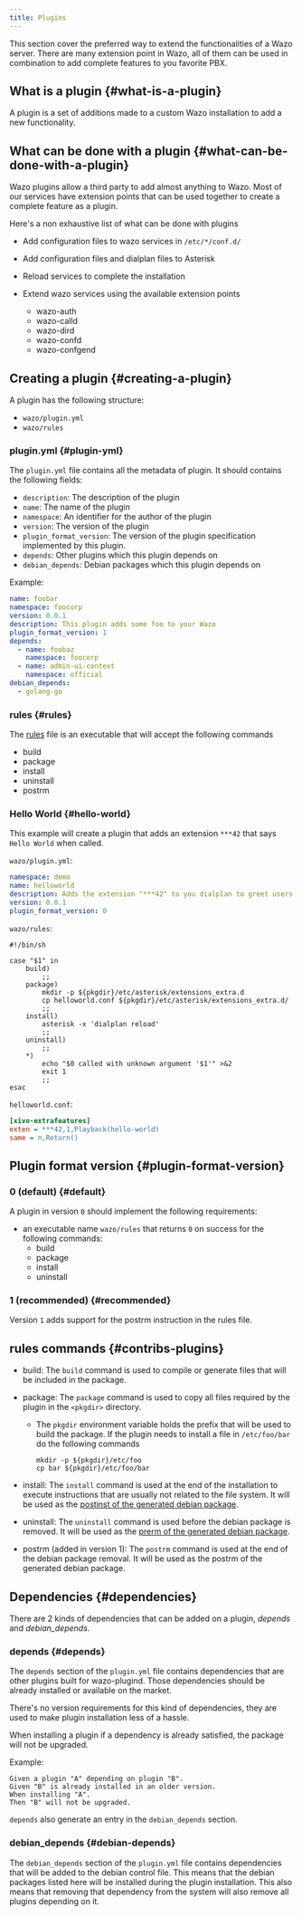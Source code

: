 ```yaml
---
title: Plugins
---
```


This section cover the preferred way to extend the functionalities of a Wazo server. There are many
extension point in Wazo, all of them can be used in combination to add complete features to you
favorite PBX.

## What is a plugin {#what-is-a-plugin}

A plugin is a set of additions made to a custom Wazo installation to add a new functionality.

## What can be done with a plugin {#what-can-be-done-with-a-plugin}

Wazo plugins allow a third party to add almost anything to Wazo. Most of our services have extension
points that can be used together to create a complete feature as a plugin.

Here's a non exhaustive list of what can be done with plugins

- Add configuration files to wazo services in `/etc/*/conf.d/`
- Add configuration files and dialplan files to Asterisk
- Reload services to complete the installation
- Extend wazo services using the available extension points

  - wazo-auth
  - wazo-calld
  - wazo-dird
  - wazo-confd
  - wazo-confgend

## Creating a plugin {#creating-a-plugin}

A plugin has the following structure:

- `wazo/plugin.yml`
- `wazo/rules`

### plugin.yml {#plugin-yml}

The `plugin.yml` file contains all the metadata of plugin. It should contains the following fields:

- `description`: The description of the plugin
- `name`: The name of the plugin
- `namespace`: An identifier for the author of the plugin
- `version`: The version of the plugin
- `plugin_format_version`: The version of the plugin specification implemented by this plugin.
- `depends`: Other plugins which this plugin depends on
- `debian_depends`: Debian packages which this plugin depends on

Example:

```yaml
name: foobar
namespace: foocorp
version: 0.0.1
description: This plugin adds some foo to your Wazo
plugin_format_version: 1
depends:
  - name: foobaz
    namespace: foocorp
  - name: admin-ui-context
    namespace: official
debian_depends:
  - golang-go
```

### rules {#rules}

The [rules](/uc-doc/contributors/plugins#contribs-plugins) file is an executable that will accept
the following commands

- build
- package
- install
- uninstall
- postrm

### Hello World {#hello-world}

This example will create a plugin that adds an extension `***42` that says `Hello World` when
called.

`wazo/plugin.yml`:

```yaml
namespace: demo
name: helloworld
description: Adds the extension "***42" to you dialplan to greet users
version: 0.0.1
plugin_format_version: 0
```

`wazo/rules`:

```shell
#!/bin/sh

case "$1" in
    build)
        ;;
    package)
        mkdir -p ${pkgdir}/etc/asterisk/extensions_extra.d
        cp helloworld.conf ${pkgdir}/etc/asterisk/extensions_extra.d/
        ;;
    install)
        asterisk -x 'dialplan reload'
        ;;
    uninstall)
        ;;
    *)
        echo "$0 called with unknown argument '$1'" >&2
        exit 1
        ;;
esac
```

`helloworld.conf`:

```ini
[xivo-extrafeatures]
exten = ***42,1,Playback(hello-world)
same = n,Return()
```

## Plugin format version {#plugin-format-version}

### 0 (default) {#default}

A plugin in version `0` should implement the following requirements:

- an executable name `wazo/rules` that returns `0` on success for the following commands:
  - build
  - package
  - install
  - uninstall

### 1 (recommended) {#recommended}

Version `1` adds support for the postrm instruction in the rules file.

## rules commands {#contribs-plugins}

- build: The `build` command is used to compile or generate files that will be included in the
  package.
- package: The `package` command is used to copy all files required by the plugin in the `<pkgdir>`
  directory.

  - The `pkgdir` environment variable holds the prefix that will be used to build the package. If
    the plugin needs to install a file in `/etc/foo/bar` do the following commands

    ```shell
    mkdir -p ${pkgdir}/etc/foo
    cp bar ${pkgdir}/etc/foo/bar
    ```

- install: The `install` command is used at the end of the installation to execute instructions that
  are usually not related to the file system. It will be used as the
  [postinst of the generated debian package](https://www.debian.org/doc/manuals/maint-guide/dother.en.html#maintscripts).
- uninstall: The `uninstall` command is used before the debian package is removed. It will be used
  as the
  [prerm of the generated debian package](https://www.debian.org/doc/manuals/maint-guide/dother.en.html#maintscripts).
- postrm (added in version 1): The `postrm` command is used at the end of the debian package
  removal. It will be used as the postrm of the generated debian package.

## Dependencies {#dependencies}

There are 2 kinds of dependencies that can be added on a plugin, _depends_ and _debian_depends_.

### depends {#depends}

The `depends` section of the `plugin.yml` file contains dependencies that are other plugins built
for wazo-plugind. Those dependencies should be already installed or available on the market.

There's no version requirements for this kind of dependencies, they are used to make plugin
installation less of a hassle.

When installing a plugin if a dependency is already satisfied, the package will not be upgraded.

Example:

```gherkin
Given a plugin "A" depending on plugin "B".
Given "B" is already installed in an older version.
When installing "A".
Then "B" will not be upgraded.
```

`depends` also generate an entry in the `debian_depends` section.

### debian_depends {#debian-depends}

The `debian_depends` section of the `plugin.yml` file contains dependencies that will be added to
the debian control file. This means that the debian packages listed here will be installed during
the plugin installation. This also means that removing that dependency from the system will also
remove all plugins depending on it.
